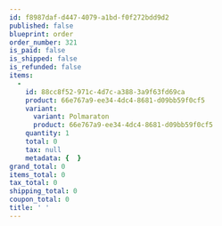 ```yaml
---
id: f8987daf-d447-4079-a1bd-f0f272bdd9d2
published: false
blueprint: order
order_number: 321
is_paid: false
is_shipped: false
is_refunded: false
items:
  -
    id: 88cc8f52-971c-4d7c-a388-3a9f63fd69ca
    product: 66e767a9-ee34-4dc4-8681-d09bb59f0cf5
    variant:
      variant: Polmaraton
      product: 66e767a9-ee34-4dc4-8681-d09bb59f0cf5
    quantity: 1
    total: 0
    tax: null
    metadata: {  }
grand_total: 0
items_total: 0
tax_total: 0
shipping_total: 0
coupon_total: 0
title: ' '
---
```

